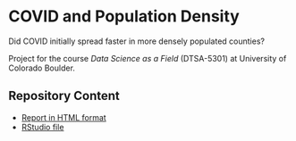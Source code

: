 # COVID and Population Density
Did COVID initially spread faster in more densely populated counties? 

Project for the course *Data Science as a Field* (DTSA-5301) at University of Colorado Boulder.

## Repository Content
* [Report in HTML format](https://olaklingberg.github.io/COVID-and-Population-Density/covid_study.html)
* [RStudio file](https://olaklingberg.github.io/COVID-and-Population-Density/covid_study.Rmd)


